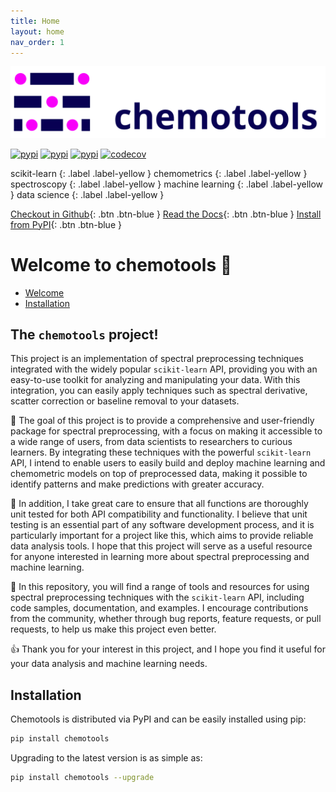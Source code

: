 ```yaml
---
title: Home
layout: home
nav_order: 1
---
```


![banner](assets/images/logo_2.svg)

[![pypi](https://img.shields.io/pypi/v/chemotools)](https://pypi.org/project/chemotools)
[![pypi](https://img.shields.io/pypi/pyversions/chemotools)](https://pypi.org/project/chemotools)
[![pypi](https://img.shields.io/pypi/l/chemotools)](https://github.com/paucablop/chemotools/blob/main/LICENSE)
[![codecov](https://codecov.io/github/paucablop/chemotools/branch/main/graph/badge.svg?token=D7JUJM89LN)](https://codecov.io/github/paucablop/chemotools)


scikit-learn 
{: .label .label-yellow } 
chemometrics 
{: .label .label-yellow } 
spectroscopy 
{: .label .label-yellow } 
machine learning 
{: .label .label-yellow } 
data science 
{: .label .label-yellow } 


[Checkout in Github](https://github.com/paucablop/chemotools){: .btn .btn-blue }
[Read the Docs](https://paucablop.github.io/chemotools/docs/){: .btn .btn-blue }
[Install from PyPI](https://pypi.org/project/chemotools/){: .btn .btn-blue }

# __Welcome to chemotools 🖖__

- [Welcome](#the-chemotools-project!)
- [Installation](#installation) 


## __The ```chemotools``` project!__

This project is an implementation of spectral preprocessing techniques integrated with the widely popular ```scikit-learn``` API, providing you with an easy-to-use toolkit for analyzing and manipulating your data. With this integration, you can easily apply techniques such as spectral derivative, scatter correction or baseline removal to your datasets.

🎯 The goal of this project is to provide a comprehensive and user-friendly package for spectral preprocessing, with a focus on making it accessible to a wide range of users, from data scientists to researchers to curious learners. By integrating these techniques with the powerful ```scikit-learn``` API, I intend to enable users to easily build and deploy machine learning and chemometric models on top of preprocessed data, making it possible to identify patterns and make predictions with greater accuracy.

📝 In addition, I take great care to ensure that all functions are thoroughly unit tested for both API compatibility and functionality. I believe that unit testing is an essential part of any software development process, and it is particularly important for a project like this, which aims to provide reliable data analysis tools. I hope that this project will serve as a useful resource for anyone interested in learning more about spectral preprocessing and machine learning.

🚀 In this repository, you will find a range of tools and resources for using spectral preprocessing techniques with the ```scikit-learn``` API, including code samples, documentation, and examples. I encourage contributions from the community, whether through bug reports, feature requests, or pull requests, to help us make this project even better.

👍 Thank you for your interest in this project, and I hope you find it useful for your data analysis and machine learning needs.

## __Installation__

Chemotools is distributed via PyPI and can be easily installed using pip:

```bash
pip install chemotools
```
Upgrading to the latest version is as simple as:

```bash
pip install chemotools --upgrade
```